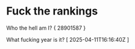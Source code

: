 # Fuck the rankings

Who the hell am I?
{ 28901587 }

What fucking year is it?
[ 2025-04-11T16:16:40Z ]
